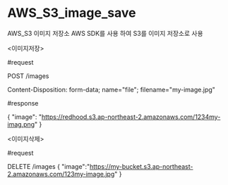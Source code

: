 # AWS_S3_image_save
AWS_S3 이미지 저장소 
AWS SDK를 사용 하여 S3를 이미지 저장소로 사용

<이미지저장>

#request

POST /images

Content-Disposition: form-data; name="file"; filename="my-image.jpg"

#response

{
  "image": "https://redhood.s3.ap-northeast-2.amazonaws.com/1234my-imag.png"
}




<이미지삭제>

#request

DELETE /images
{
 "image":"https://my-bucket.s3.ap-northeast-2.amazonaws.com/123my-image.jpg"
}
